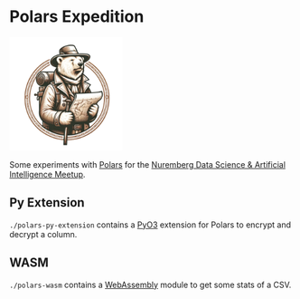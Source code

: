 # Polars Expedition

<img src="polars-expedition.png" width="200"/>

Some experiments with [Polars](https://pola.rs) for the [Nuremberg Data Science & Artificial Intelligence Meetup](https://www.meetup.com/nuernberg-data-science/events/299637415/).

## Py Extension
`./polars-py-extension` contains a [PyO3](https://github.com/PyO3/pyo3) extension for Polars to encrypt and decrypt a column.

## WASM
`./polars-wasm` contains a [WebAssembly](https://webassembly.org/) module to get some stats of a CSV.